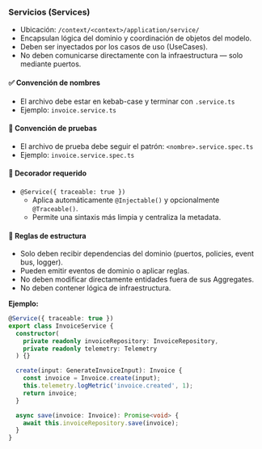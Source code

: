 ### Servicios (Services)

- Ubicación: `/context/<context>/application/service/`
- Encapsulan lógica del dominio y coordinación de objetos del modelo.
- Deben ser inyectados por los casos de uso (UseCases).
- No deben comunicarse directamente con la infraestructura — solo mediante puertos.

#### ✅ Convención de nombres
- El archivo debe estar en kebab-case y terminar con `.service.ts`
- Ejemplo: `invoice.service.ts`

#### 🧪 Convención de pruebas
- El archivo de prueba debe seguir el patrón: `<nombre>.service.spec.ts`
- Ejemplo: `invoice.service.spec.ts`

#### 🧩 Decorador requerido
- `@Service({ traceable: true })`
  - Aplica automáticamente `@Injectable()` y opcionalmente `@Traceable()`.
  - Permite una sintaxis más limpia y centraliza la metadata.

#### 🧱 Reglas de estructura
- Solo deben recibir dependencias del dominio (puertos, policies, event bus, logger).
- Pueden emitir eventos de dominio o aplicar reglas.
- No deben modificar directamente entidades fuera de sus Aggregates.
- No deben contener lógica de infraestructura.

**Ejemplo:**
```ts
@Service({ traceable: true })
export class InvoiceService {
  constructor(
    private readonly invoiceRepository: InvoiceRepository,
    private readonly telemetry: Telemetry
  ) {}

  create(input: GenerateInvoiceInput): Invoice {
    const invoice = Invoice.create(input);
    this.telemetry.logMetric('invoice.created', 1);
    return invoice;
  }

  async save(invoice: Invoice): Promise<void> {
    await this.invoiceRepository.save(invoice);
  }
}
```
